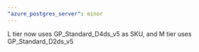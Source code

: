 ```yaml
---
"azure_postgres_server": minor
---
```


L tier now uses GP_Standard_D4ds_v5 as SKU, and M tier uses GP_Standard_D2ds_v5
